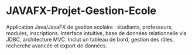 # JAVAFX-Projet-Gestion-Ecole
Application Java/JavaFX de gestion scolaire : étudiants, professeurs, modules, inscriptions. Interface intuitive, base de données relationnelle via JDBC, architecture MVC. Inclut un tableau de bord, gestion des rôles, recherche avancée et export de données.
